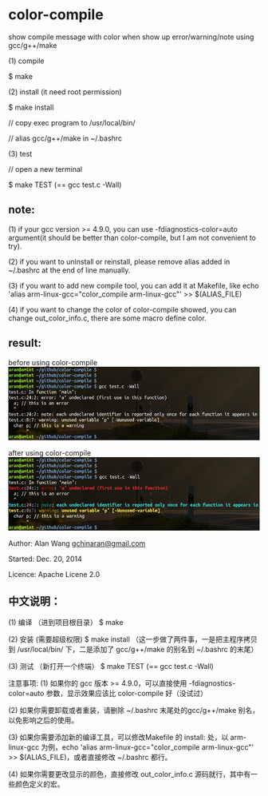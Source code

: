 color-compile
=============

show compile message with color when show up error/warning/note using gcc/g++/make

(1) compile

$ make

(2) install (it need root permission)

$ make install

// copy exec program to /usr/local/bin/

// alias gcc/g++/make in ~/.bashrc

(3) test

// open a new terminal

$ make TEST (== gcc test.c -Wall)

note:
-----
(1) if your gcc version >= 4.9.0, you can use -fdiagnostics-color=auto argument(it should be better than color-compile, but I am not convenient to try).

(2) if you want to uninstall or reinstall, please remove alias added in ~/.bashrc at the end of line manually.

(3) if you want to add new compile tool, you can add it at Makefile, like echo 'alias arm-linux-gcc="color_compile arm-linux-gcc"' >> $(ALIAS_FILE)

(4) if you want to change the color of color-compile showed, you can change out_color_info.c, there are some macro define color.

result:
-------
before using color-compile
![before using color-compile](https://github.com/chinaran/my-pictures/blob/master/color-compile/before.png)

after using color-compile
![after using color-compile](https://github.com/chinaran/my-pictures/blob/master/color-compile/after.png)

Author: Alan Wang <gchinaran@gmail.com>

Started: Dec. 20, 2014

Licence: Apache Licene 2.0

中文说明：
---------
(1) 编译 （进到项目根目录）
$ make

(2) 安装 (需要超级权限)
$ make install
（这一步做了两件事，一是把主程序拷贝到 /usr/local/bin/ 下，二是添加了 gcc/g++/make 的别名到 ~/.bashrc 的末尾）

(3) 测试 （新打开一个终端）
$ make TEST  (== gcc test.c -Wall)

注意事项:
(1) 如果你的 gcc 版本 >= 4.9.0，可以直接使用 -fdiagnostics-color=auto 参数，显示效果应该比 color-compile 好（没试过）

(2) 如果你需要卸载或者重装，请删除 ~/.bashrc 末尾处的gcc/g++/make 别名，以免影响之后的使用。

(3) 如果你需要添加新的编译工具，可以修改Makefile 的 install: 处，以 arm-linux-gcc 为例，echo 'alias arm-linux-gcc="color_compile arm-linux-gcc"' >> $(ALIAS_FILE)，或者直接修改 ~/.bashrc 都行。

(4) 如果你需要更改显示的颜色，直接修改 out_color_info.c 源码就行，其中有一些颜色定义的宏。
